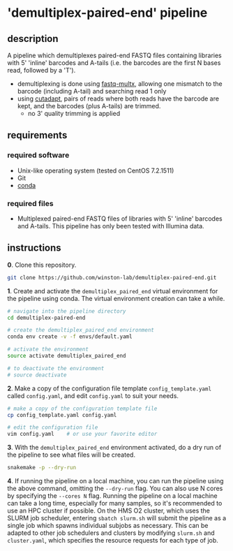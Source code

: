
# 'demultiplex-paired-end' pipeline

## description

A pipeline which demultiplexes paired-end FASTQ files containing libraries with 5' 'inline' barcodes and A-tails (i.e. the barcodes are the first N bases read, followed by a 'T').

- demultiplexing is done using [fastq-multx](https://github.com/brwnj/fastq-multx), allowing one mismatch to the barcode (including A-tail) and searching read 1 only
- using [cutadapt](http://cutadapt.readthedocs.io/en/stable/guide.html), pairs of reads where both reads have the barcode are kept, and the barcodes (plus A-tails) are trimmed.
    - no 3' quality trimming is applied

## requirements

### required software

- Unix-like operating system (tested on CentOS 7.2.1511)
- Git
- [conda](https://conda.io/docs/user-guide/install/index.html)

### required files

- Multiplexed paired-end FASTQ files of libraries with 5' 'inline' barcodes and A-tails. This pipeline has only been tested with Illumina data.

## instructions

**0**. Clone this repository.

```bash
git clone https://github.com/winston-lab/demultiplex-paired-end.git
```

**1**. Create and activate the `demultiplex_paired_end` virtual environment for the pipeline using conda. The virtual environment creation can take a while.

```bash
# navigate into the pipeline directory
cd demultiplex-paired-end

# create the demultiplex_paired_end environment
conda env create -v -f envs/default.yaml

# activate the environment
source activate demultiplex_paired_end

# to deactivate the environment
# source deactivate
```

**2**. Make a copy of the configuration file template `config_template.yaml` called `config.yaml`, and edit `config.yaml` to suit your needs.

```bash
# make a copy of the configuration template file
cp config_template.yaml config.yaml

# edit the configuration file
vim config.yaml    # or use your favorite editor
```

**3**. With the `demultiplex_paired_end` environment activated, do a dry run of the pipeline to see what files will be created.

```bash
snakemake -p --dry-run
```

**4**. If running the pipeline on a local machine, you can run the pipeline using the above command, omitting the `--dry-run` flag. You can also use N cores by specifying the `--cores N` flag. Running the pipeline on a local machine can take a long time, especially for many samples, so it's recommended to use an HPC cluster if possible. On the HMS O2 cluster, which uses the SLURM job scheduler, entering `sbatch slurm.sh` will submit the pipeline as a single job which spawns individual subjobs as necessary. This can be adapted to other job schedulers and clusters by modifying `slurm.sh` and `cluster.yaml`, which specifies the resource requests for each type of job.

